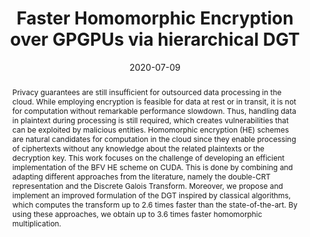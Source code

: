 ---
title: "Faster Homomorphic Encryption over GPGPUs via hierarchical DGT"
collection: publications
permalink: /publication/2020-07-09-2020-eprint-fasterhe
abstract: 'Privacy guarantees are still insufficient for outsourced data processing in the cloud. While employing encryption is feasible for data at rest or in transit, it is not for computation without remarkable performance slowdown. Thus, handling data in plaintext during processing is still required, which creates vulnerabilities that can be exploited by malicious entities. Homomorphic encryption (HE) schemes are natural candidates for computation in the cloud since they enable processing of ciphertexts without any knowledge about the related plaintexts or the decryption key. This work focuses on the challenge of developing an efficient implementation of the BFV HE scheme on CUDA. This is done by combining and adapting different approaches from the literature, namely the double-CRT representation and the Discrete Galois Transform. Moreover, we propose and implement an improved formulation of the DGT inspired by classical algorithms, which computes the transform up to 2.6 times faster than the state-of-the-art. By using these approaches, we obtain up to 3.6 times faster homomorphic multiplication.'
date: 2020-07-09
venue: 'Cryptology ePrint Archive'
url_slug: '2020-eprint-fasterhe'
paperurl: 'https://pdroalves.github.io/files/publications/2020-eprint-fasterhe.pdf'
bibtexurl: 'https://pdroalves.github.io/files/publications/2020-eprint-fasterhe.bib'
---
